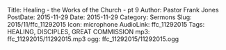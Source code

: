 Title: Healing - the Works of the Church - pt 9
Author: Pastor Frank Jones
PostDate: 2015-11-29
Date: 2015-11-29
Category: Sermons
Slug: 2015/11/ffc_11292015
Icon: microphone
AudioLink: ffc_11292015
Tags: HEALING, DISCIPLES, GREAT COMMISSION
mp3: ffc_11292015/11292015.mp3
ogg: ffc_11292015/11292015.ogg
